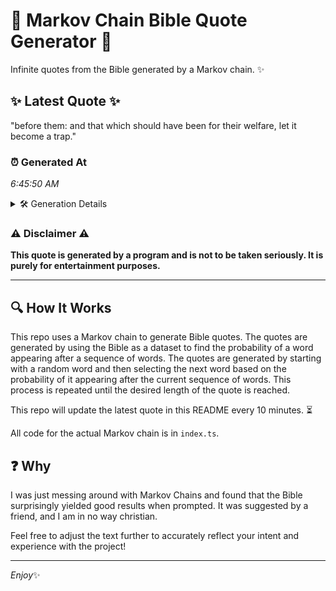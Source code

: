 # 📖 Markov Chain Bible Quote Generator 📖

Infinite quotes from the Bible generated by a Markov chain. ✨

## ✨ Latest Quote ✨
"before them: and that which should have been for their welfare, let it become a trap."

### ⏰ Generated At
*6:45:50 AM*

<details>
    <summary>🛠️ Generation Details</summary>
    <p>
        <strong>🌱 Seed:</strong> before<br>
        <strong>🔄 Iterations:</strong> 15<br>
        <strong>📜 Context History:</strong><br>[ before ]: them:<br>[ before, them: ]: and<br>[ before, them:, and ]: that<br>[ before, them:, and, that ]: which<br>[ before, them:, and, that, which ]: should<br>[ before, them:, and, that, which, should ]: have<br>[ them:, and, that, which, should, have ]: been<br>[ and, that, which, should, have, been ]: for<br>[ that, which, should, have, been, for ]: their<br>[ which, should, have, been, for, their ]: welfare,<br>[ should, have, been, for, their, welfare, ]: let<br>[ have, been, for, their, welfare,, let ]: it<br>[ been, for, their, welfare,, let, it ]: become<br>[ for, their, welfare,, let, it, become ]: a<br>[ their, welfare,, let, it, become, a ]: trap.<br>
    </p>
</details>

### ⚠️ Disclaimer ⚠️
**This quote is generated by a program and is not to be taken seriously. It is purely for entertainment purposes.**

---

## 🔍 How It Works

This repo uses a Markov chain to generate Bible quotes. The quotes are generated by using the Bible as a dataset to find the probability of a word appearing after a sequence of words. The quotes are generated by starting with a random word and then selecting the next word based on the probability of it appearing after the current sequence of words. This process is repeated until the desired length of the quote is reached.

This repo will update the latest quote in this README every 10 minutes. ⏳

All code for the actual Markov chain is in `index.ts`.

## ❓ Why

I was just messing around with Markov Chains and found that the Bible surprisingly yielded good results when prompted. 
It was suggested by a friend, and I am in no way christian.

Feel free to adjust the text further to accurately reflect your intent and experience with the project!

---

*Enjoy*✨
